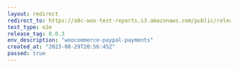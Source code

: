 ```yaml
---
layout: redirect
redirect_to: https://a8c-woo-test-reports.s3.amazonaws.com/public/release/8.0.3/woocommerce-paypal-payments/e2e/index.html
test_type: e2e
release_tag: 8.0.3
env_description: "woocommerce-paypal-payments"
created_at: "2023-08-29T20:56:45Z"
passed: true
---
```

